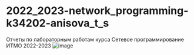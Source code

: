 # 2022_2023-network_programming-k34202-anisova_t_s
Отчеты по лабораторным работам курса Сетевое программирование ИТМО 2022-2023
![image](https://user-images.githubusercontent.com/58114563/225095107-070ae349-eb3f-41dd-889a-529db3ff0f39.png)
